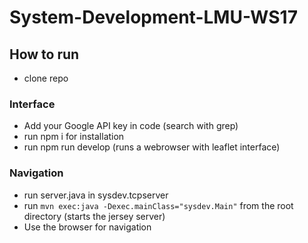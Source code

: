 # System-Development-LMU-WS17

## How to run
- clone repo

### Interface
- Add your Google API key in code (search with grep)
- run npm i for installation
- run npm run develop (runs a webrowser with leaflet interface)

### Navigation
- run server.java in sysdev.tcpserver
- run ```mvn exec:java -Dexec.mainClass="sysdev.Main"``` from the root directory (starts the jersey server)
- Use the browser for navigation
